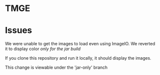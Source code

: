 # TMGE

# Issues

We were unable to get the images to load even using ImageIO. We reverted it to display color *only for the jar build*

If you clone this repository and run it locally, it should display the images. 

This change is viewable under the 'jar-only' branch
